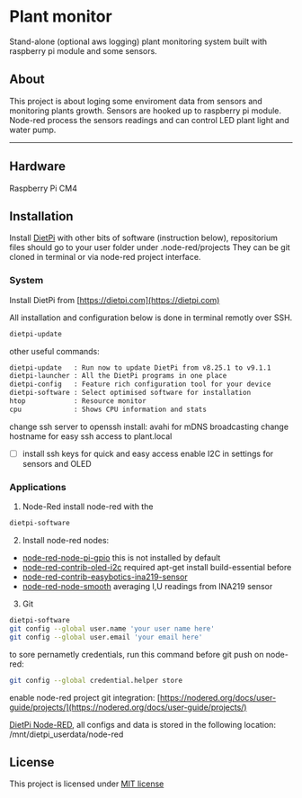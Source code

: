 Plant monitor
=============

Stand-alone (optional aws logging) plant monitoring system built with raspberry pi module and some sensors.

## About

This project is about loging some enviroment data from sensors and monitoring plants growth.
Sensors are hooked up to raspberry pi module. Node-red process the sensors readings and can control LED plant light and water pump.

---

## Hardware

Raspberry Pi CM4


## Installation
Install [DietPi](https://dietpi.com) with other bits of software (instruction below), repositorium files should go to your user folder under .node-red/projects They can be git cloned in terminal or via node-red project interface.

### System
Install DietPi from [https://dietpi.com](https://dietpi.com)

All installation and configuration below is done in terminal remotly over SSH.
```bash
dietpi-update
```
other useful commands:
```bash
dietpi-update   : Run now to update DietPi from v8.25.1 to v9.1.1
dietpi-launcher : All the DietPi programs in one place
dietpi-config   : Feature rich configuration tool for your device
dietpi-software : Select optimised software for installation
htop            : Resource monitor
cpu             : Shows CPU information and stats
```
change ssh server to openssh
install: avahi for mDNS broadcasting
change hostname for easy ssh access to plant.local
- [ ] install ssh keys for quick and easy access
enable I2C in settings for sensors and OLED

### Applications
1. Node-Red
install node-red with the 
```bash
dietpi-software
```

2. Install node-red nodes:
  * [node-red-node-pi-gpio](https://flows.nodered.org/node/node-red-node-pi-gpio) this is not installed by default
  * [node-red-contrib-oled-i2c](https://flows.nodered.org/node/node-red-contrib-oled-i2c) required apt-get install build-essential before
  * [node-red-contrib-easybotics-ina219-sensor](https://flows.nodered.org/node/node-red-contrib-easybotics-ina219-sensor)
  * [node-red-node-smooth](https://flows.nodered.org/node/node-red-node-smooth) averaging I,U readings from INA219 sensor

3. Git

```bash
dietpi-software
git config --global user.name 'your user name here'
git config --global user.email 'your email here'
```

to sore pernametly credentials, run this command before git push on node-red:

```bash
git config --global credential.helper store
```

enable node-red project git integration:
[https://nodered.org/docs/user-guide/projects/](https://nodered.org/docs/user-guide/projects/)

[DietPi Node-RED](https://dietpi.com/docs/software/hardware_projects/#__tabbed_6_3), all configs and data is stored in the following location:
/mnt/dietpi_userdata/node-red


## License
This project is licensed under [MIT license](http://opensource.org/licenses/mit-license.php)

